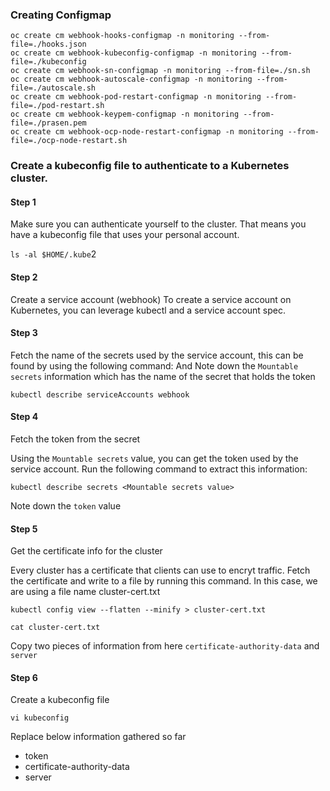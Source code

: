 ### Creating Configmap
```
oc create cm webhook-hooks-configmap -n monitoring --from-file=./hooks.json
oc create cm webhook-kubeconfig-configmap -n monitoring --from-file=./kubeconfig
oc create cm webhook-sn-configmap -n monitoring --from-file=./sn.sh
oc create cm webhook-autoscale-configmap -n monitoring --from-file=./autoscale.sh
oc create cm webhook-pod-restart-configmap -n monitoring --from-file=./pod-restart.sh
oc create cm webhook-keypem-configmap -n monitoring --from-file=./prasen.pem
oc create cm webhook-ocp-node-restart-configmap -n monitoring --from-file=./ocp-node-restart.sh
```

### Create a kubeconfig file to authenticate to a Kubernetes cluster.

#### Step 1

Make sure you can authenticate yourself to the cluster. That means you have a kubeconfig file that uses your personal account. 

```ls -al $HOME/.kube```2

#### Step 2

Create a service account (webhook)
To create a service account on Kubernetes, you can leverage kubectl and a service account spec. 

#### Step 3

Fetch the name of the secrets used by the service account, this can be found by using the following command:
And Note down the ```Mountable secrets``` information which has the name of the secret that holds the token

```kubectl describe serviceAccounts webhook```

#### Step 4

Fetch the token from the secret

Using the ```Mountable secrets``` value, you can get the token used by the service account. 
Run the following command to extract this information:

```kubectl describe secrets <Mountable secrets value>```

Note down the ```token``` value

#### Step 5

Get the certificate info for the cluster

Every cluster has a certificate that clients can use to encryt traffic. Fetch the certificate and write to a file by running this command. In this case, we are using a file name cluster-cert.txt

```
kubectl config view --flatten --minify > cluster-cert.txt

cat cluster-cert.txt
```

Copy two pieces of information from here ```certificate-authority-data``` and ```server```

#### Step 6

Create a kubeconfig file

```vi kubeconfig```

Replace below information gathered so far

- token
- certificate-authority-data
- server
